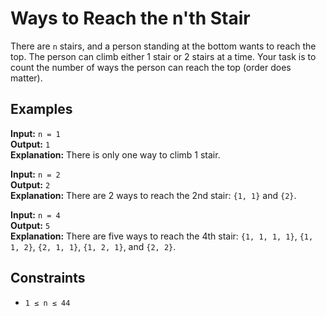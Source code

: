 # Ways to Reach the n'th Stair

There are `n` stairs, and a person standing at the bottom wants to reach the top. The person can climb either 1 stair or 2 stairs at a time. Your task is to count the number of ways the person can reach the top (order does matter).

## Examples

**Input:** `n = 1`  
**Output:** `1`  
**Explanation:** There is only one way to climb 1 stair.

**Input:** `n = 2`  
**Output:** `2`  
**Explanation:** There are 2 ways to reach the 2nd stair: `{1, 1}` and `{2}`.

**Input:** `n = 4`  
**Output:** `5`  
**Explanation:** There are five ways to reach the 4th stair: `{1, 1, 1, 1}`, `{1, 1, 2}`, `{2, 1, 1}`, `{1, 2, 1}`, and `{2, 2}`.

## Constraints

- `1 ≤ n ≤ 44`